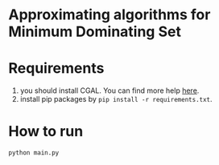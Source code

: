 # Approximating algorithms for Minimum Dominating Set

# Requirements

1. you should install CGAL.
You can find more help [here](https://www.cgal.org/download.html).
2. install pip packages by `pip install -r requirements.txt`.

# How to run

`python main.py`